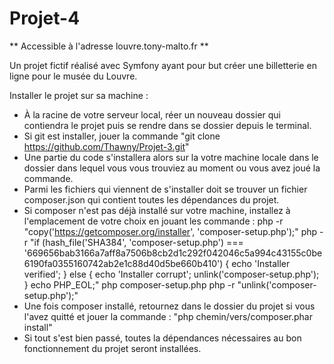 Projet-4
========
** Accessible à l'adresse louvre.tony-malto.fr **       

Un projet fictif réalisé avec Symfony ayant pour but créer une billetterie en ligne pour le musée du Louvre.

Installer le projet sur sa machine :

- À la racine de votre serveur local, réer un nouveau dossier qui contiendra le projet puis se rendre dans se dossier depuis le terminal.
- Si git est installer, jouer la commande "git clone https://github.com/Thawny/Projet-3.git"
- Une partie du code s'installera alors sur la votre machine locale dans le dossier dans lequel vous vous trouviez au moment ou
    vous avez joué la commande.
- Parmi les fichiers qui viennent de s'installer doit se trouver un fichier composer.json qui contient toutes les dépendances
    du projet.
- Si composer n'est pas déjà installé sur votre machine, installez à l'emplacement de votre choix en jouant les commande :
    php -r "copy('https://getcomposer.org/installer', 'composer-setup.php');"
    php -r "if (hash_file('SHA384', 'composer-setup.php') === '669656bab3166a7aff8a7506b8cb2d1c292f042046c5a994c43155c0be6190fa0355160742ab2e1c88d40d5be660b410') { echo 'Installer verified'; } else { echo 'Installer corrupt'; unlink('composer-setup.php'); } echo PHP_EOL;"
    php composer-setup.php
    php -r "unlink('composer-setup.php');"
- Une fois composer installé, retournez dans le dossier du projet si vous l'avez quitté et jouer la commande :
    "php chemin/vers/composer.phar install"
- Si tout s'est bien passé, toutes la dépendances nécessaires au bon fonctionnement du projet seront installées.
